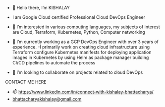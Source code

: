 - 👋 Hello there, I’m KISHALAY

- I am Google Cloud certified Professional Cloud DevOps Engineer

- 👀 I’m interested in various computing languages, my subjects of interest are
        Cloud, Terraform, Kubernetes, Python, Computer networking

- 🌱 I’m currently working as a GCP DevOps Engineer with over 3 years of experience.
-I primarily work on 
        creating cloud infrastructure using Terraform 
        configure Kubernetes manifests for deploying application images in Kubernetes by using Helm as package manager
        building CI/CD pipelines to automate the process


- 💞️ I’m looking to collaborate on projects related to cloud DevOps


CONTACT ME HERE
- 📫 https://www.linkedin.com/in/connect-with-kishalay-bhattacharya/
- bhattacharyakishalay@gmail.com
